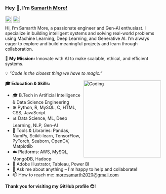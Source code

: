 <h3 id="hey--im-samarth-more">Hey 👋, I’m <a href="https://github.com/moresamarth">Samarth More!</a></h3>

<a href="https://www.linkedin.com/in/moresamarth24/">
  <img align="left" alt="Samarth's LinkedIn" width="22px" src="https://cdn.jsdelivr.net/npm/simple-icons@v3/icons/linkedin.svg">
</a>
<a href="https://www.instagram.com/moresamarth24?igsh=aTB6cHpqb2Q0Nzhu">
  <img align="left" alt="Samarth's Instagram" width="22px" src="https://cdn.jsdelivr.net/npm/simple-icons@v3/icons/instagram.svg">
</a>
<br>

<p>Hi, I’m Samarth More, a passionate engineer and Gen-AI enthusiast. I specialize in building intelligent systems and solving real-world problems using Machine Learning, Deep Learning, and Generative AI. I’m always eager to explore and build meaningful projects and learn through collaboration.</p>

<p>🚀 <strong>My Mission:</strong> Innovate with AI to make scalable, ethical, and efficient systems.</p>

<p>💡 <em>“Code is the closest thing we have to magic.”</em></p>

<!-- GIF of Coder -->
<img align="right" alt="Coding" width="250" src="https://i.pinimg.com/originals/81/17/8b/81178b47a8598f0c81c4799f2cdd4057.gif">

<p><strong>🎓 Education & Skills:</strong></p>
<ul>
  <li>🎓 B.Tech in Artificial Intelligence & Data Science Engineering</li>
  <li>⚙️ Python, R, MySQL, C, HTML, CSS, JavaScript</li>
  <li>📊 Data Science, ML, Deep Learning, NLP, Gen-AI</li>
  <li>🧰 Tools & Libraries: Pandas, NumPy, Scikit-learn, TensorFlow, PyTorch, Seaborn, OpenCV, Matplotlib</li>
  <li>☁️ Platforms: AWS, MySQL, MongoDB, Hadoop</li>
  <li>🎨 Adobe Illustrator, Tableau, Power BI</li>
  <li>💬 Ask me about anything – I'm happy to help and collaborate!</li>
  <li>📫 How to reach me: <a href="mailto:moresamarth2020@gmail.com">moresamarth2020@gmail.com</a></li>
</ul>

<b>Thank you for visiting my GitHub profile 😊!</b>

